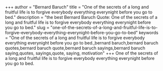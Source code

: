 +++
author = "Bernard Baruch"
title = "One of the secrets of a long and fruitful life is to forgive everybody everything everynight before you go to bed."
description = "the best Bernard Baruch Quote: One of the secrets of a long and fruitful life is to forgive everybody everything everynight before you go to bed."
slug = "one-of-the-secrets-of-a-long-and-fruitful-life-is-to-forgive-everybody-everything-everynight-before-you-go-to-bed"
keywords = "One of the secrets of a long and fruitful life is to forgive everybody everything everynight before you go to bed.,bernard baruch,bernard baruch quotes,bernard baruch quote,bernard baruch sayings,bernard baruch saying,quotes, sayings,quote, saying, motivation"
+++
One of the secrets of a long and fruitful life is to forgive everybody everything everynight before you go to bed.
